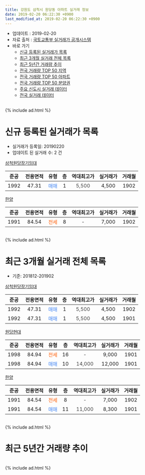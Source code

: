```yaml
---
title: 강원도 삼척시 원당동 아파트 실거래 정보
date: 2019-02-20 06:22:30 +0900
last_modified_at: 2019-02-20 06:22:30 +0900
---
```


* 업데이트 : 2019-02-20
* 자료 출처 : [국토교통부 실거래가 공개시스템](http://rt.molit.go.kr)
* 바로 가기
    * [신규 등록된 실거래가 목록](#신규-등록된-실거래가-목록)
    * [최근 3개월 실거래 전체 목록](#최근-3개월-실거래-전체-목록)
    * [최근 5년간 거래량 추이](#최근-5년간-거래량-추이)
    * [전국 거래량 TOP 50 지역](https://inasie.github.io/apt-trade-info/최근-3개월-전국에서-가장-거래가-많이-발생한-지역)
    * [전국 거래량 TOP 50 아파트](https://inasie.github.io/apt-trade-info/최근-3개월-전국에서-가장-거래가-많이-발생한-아파트)
    * [전국 거래량 TOP 50 분양권](https://inasie.github.io/apt-trade-info/최근-3개월-전국에서-가장-거래가-많이-발생한-분양권)
    * [주요 신도시 실거래 데이터](https://inasie.github.io/apt-trade-info/주요-신도시)
    * [전국 실거래 데이터](https://inasie.github.io/apt-trade-info/전국)
<br>
{% include ad.html %}
<br>

# 신규 등록된 실거래가 목록
* 실거래가 등록일: 20190220
* 업데이트 된 실거래 수: 2 건


[삼척원당장기임대](https://search.naver.com/search.naver?query=%EA%B0%95%EC%9B%90%EB%8F%84+%EC%82%BC%EC%B2%99%EC%8B%9C+%EC%9B%90%EB%8B%B9%EB%8F%99+%EC%82%BC%EC%B2%99%EC%9B%90%EB%8B%B9%EC%9E%A5%EA%B8%B0%EC%9E%84%EB%8C%80)

|준공|전용면적|유형|층|역대최고가|실거래가|거래월|
|:---:|:---:|:---:|:---:|:---:|:---:|:---:|
|1992|47.31|<span style="color:#4285f3">매매</span>|1|<span style="color:#444444">5,500</span>|4,500|1902|

[한양](https://search.naver.com/search.naver?query=%EA%B0%95%EC%9B%90%EB%8F%84+%EC%82%BC%EC%B2%99%EC%8B%9C+%EC%9B%90%EB%8B%B9%EB%8F%99+%ED%95%9C%EC%96%91)

|준공|전용면적|유형|층|역대최고가|실거래가|거래월|
|:---:|:---:|:---:|:---:|:---:|:---:|:---:|
|1991|84.54|<span style="color:#ff5a00">전세</span>|8|<span style="color:#444444">-</span>|7,000|1902|


<br>
{% include ad.html %}
<br>

# 최근 3개월 실거래 전체 목록
* 기준: 201812-201902


[삼척원당장기임대](https://search.naver.com/search.naver?query=%EA%B0%95%EC%9B%90%EB%8F%84+%EC%82%BC%EC%B2%99%EC%8B%9C+%EC%9B%90%EB%8B%B9%EB%8F%99+%EC%82%BC%EC%B2%99%EC%9B%90%EB%8B%B9%EC%9E%A5%EA%B8%B0%EC%9E%84%EB%8C%80)

|준공|전용면적|유형|층|역대최고가|실거래가|거래월|
|:---:|:---:|:---:|:---:|:---:|:---:|:---:|
|1992|47.31|<span style="color:#4285f3">매매</span>|1|<span style="color:#444444">5,500</span>|4,500|1902|
|1992|47.31|<span style="color:#4285f3">매매</span>|1|<span style="color:#444444">5,500</span>|4,500|1901|

[원당현대](https://search.naver.com/search.naver?query=%EA%B0%95%EC%9B%90%EB%8F%84+%EC%82%BC%EC%B2%99%EC%8B%9C+%EC%9B%90%EB%8B%B9%EB%8F%99+%EC%9B%90%EB%8B%B9%ED%98%84%EB%8C%80)

|준공|전용면적|유형|층|역대최고가|실거래가|거래월|
|:---:|:---:|:---:|:---:|:---:|:---:|:---:|
|1998|84.94|<span style="color:#ff5a00">전세</span>|16|<span style="color:#444444">-</span>|9,000|1901|
|1998|84.94|<span style="color:#4285f3">매매</span>|10|<span style="color:#444444">14,000</span>|12,000|1901|

[한양](https://search.naver.com/search.naver?query=%EA%B0%95%EC%9B%90%EB%8F%84+%EC%82%BC%EC%B2%99%EC%8B%9C+%EC%9B%90%EB%8B%B9%EB%8F%99+%ED%95%9C%EC%96%91)

|준공|전용면적|유형|층|역대최고가|실거래가|거래월|
|:---:|:---:|:---:|:---:|:---:|:---:|:---:|
|1991|84.54|<span style="color:#ff5a00">전세</span>|8|<span style="color:#444444">-</span>|7,000|1902|
|1991|84.54|<span style="color:#4285f3">매매</span>|11|<span style="color:#444444">11,000</span>|8,300|1901|


<br>
{% include ad.html %}
<br>

# 최근 5년간 거래량 추이


<div style="width:100%;">
    <canvas id="deal_progress" height="200"></canvas>
</div>

<script>
new Chart(document.getElementById("deal_progress"), {
    type: 'line',
    data: {
        labels: ['201402','201403','201404','201405','201406','201407','201408','201409','201410','201411','201412','201501','201502','201503','201504','201505','201506','201507','201508','201509','201510','201511','201512','201601','201602','201603','201604','201605','201606','201607','201608','201609','201610','201611','201612','201701','201702','201703','201704','201705','201706','201707','201708','201709','201710','201711','201712','201801','201802','201803','201804','201805','201806','201807','201808','201809','201810','201811','201812','201901','201902'],
        datasets: [{
            label: '매매',
            pointRadius: 1,
            data: [1, 1, 4, 4, 2, 5, 3, 1, 0, 1, 1, 1, 1, 2, 4, 1, 4, 3, 2, 2, 0, 3, 2, 2, 2, 3, 1, 2, 3, 1, 1, 0, 1, 0, 2, 2, 0, 3, 1, 1, 2, 1, 2, 4, 5, 1, 3, 2, 3, 4, 1, 1, 0, 4, 2, 3, 3, 4, 0, 3, 1],
            borderColor: "rgba(255, 201, 14, 1)",
            backgroundColor: "rgba(255, 201, 14, 0.5)",
            fill: false,
            lineTension: 0
        },{
            label: '전월세',
            pointRadius: 1,
            data: [2, 0, 3, 0, 1, 0, 0, 0, 1, 3, 0, 1, 2, 0, 0, 2, 0, 1, 0, 0, 1, 0, 0, 0, 0, 0, 2, 2, 0, 0, 1, 0, 0, 0, 0, 1, 1, 1, 1, 1, 0, 0, 1, 0, 2, 0, 0, 0, 0, 1, 2, 1, 0, 1, 2, 0, 2, 0, 0, 1, 1],
            borderColor: "rgba(0, 141, 185, 1)",
            backgroundColor: "rgba(0, 141, 185, 0.5)",
            fill: false,
            lineTension: 0
        }
        ]
    },
    options: {
        responsive: true,
        title: {
            display: false
        },
        tooltips: {
            mode: 'index',
            intersect: false
        },
        hover: {
            mode: 'nearest',
            intersect: true
        },
        scales: {
            xAxes: [{
                display: true,
                scaleLabel: {
                    display: true,
                    labelString: '년/월'
                }
            }],
            yAxes: [{
                display: true,
                ticks: {
                    suggestedMin: 0,
                },
                scaleLabel: {
                    display: true,
                    labelString: '실거래 수'
                }
            }]
        }
    }
});

</script>


<br>
{% include ad.html %}
<br>

